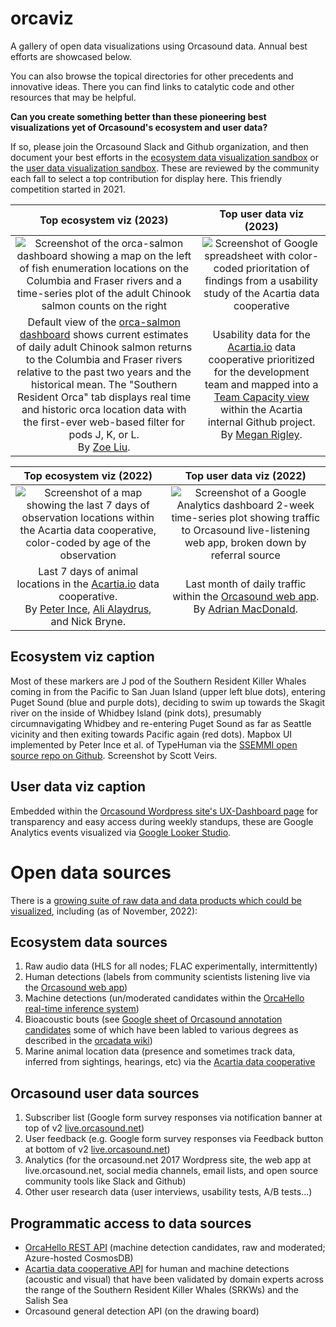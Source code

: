 # orcaviz
A gallery of open data visualizations using Orcasound data. Annual best efforts are showcased below.

You can also browse the topical directories for other precedents and innovative ideas. There you can find links to catalytic code and other resources that may be helpful.

**Can you create something better than these pioneering best visualizations yet of Orcasound's ecosystem and user data?**

If so, please join the Orcasound Slack and Github organization, and then document your best efforts in the [ecosystem data visualization sandbox](ecosystem-viz.md) or the [user data visualization sandbox](user-viz.md). These are reviewed by the community each fall to select a top contribution for display here. This friendly competition started in 2021.

Top ecosystem viz (2023) | Top user data viz (2023)
:----------------:|:----------------:
<img alt="Screenshot of the orca-salmon dashboard showing a map on the left of fish enumeration locations on the Columbia and Fraser rivers and a time-series plot of the adult Chinook salmon counts on the right" src="https://github.com/orcasound/orcaviz/assets/14044595/fc5a84e8-9c55-421c-b238-22fbc795bdb2"> | <img alt="Screenshot of Google spreadsheet with color-coded prioritation of findings from a usability study of the Acartia data cooperative" src="https://github.com/orcasound/orcaviz/assets/14044595/25cf2344-4959-4ae4-9f9b-f2fe5bdda8a6">
Default view of the [orca-salmon dashboard](https://salmonorca.fly.dev/) shows current estimates of daily adult Chinook salmon returns to the Columbia and Fraser rivers relative to the past two years and the historical mean. The "Southern Resident Orca" tab displays real time and historic orca location data with the first-ever web-based filter for pods J, K, or L.<br> By [Zoe Liu](https://www.linkedin.com/in/liuzoe/).  | Usability data for the [Acartia.io](https://acartia.io) data cooperative prioritized for the development team and mapped into a [Team Capacity view](https://github.com/orgs/salish-sea/projects/8/views/2) within the Acartia internal Github project. <br> By [Megan Rigley](https://www.linkedin.com/in/megan-rigney/). 

Top ecosystem viz (2022) | Top user data viz (2022)
:----------------:|:----------------:
<img alt="Screenshot of a map showing the last 7 days of observation locations within the Acartia data cooperative, color-coded by age of the observation" src="https://user-images.githubusercontent.com/14044595/199586546-f3bc9a1a-9539-4ed8-8482-d395cd2f44d6.png"> | <img alt="Screenshot of a Google Analytics dashboard 2-week time-series plot showing traffic to Orcasound live-listening web app, broken down by referral source" src="https://user-images.githubusercontent.com/14044595/199587686-cc1fab07-8037-4885-9e0e-5748cf32f7d0.png">
Last 7 days of animal locations in the [Acartia.io](https://acartia.io) data cooperative. <br> By [Peter Ince](https://github.com/peterdouglas), [Ali Alaydrus](https://www.linkedin.com/in/fadliealaydrus/), and Nick Bryne.  | Last month of daily traffic within the [Orcasound web app](live.orcasound.net). <br> By [Adrian MacDonald](linkedin.com/in/adrian-macdonald). 

## Ecosystem viz caption
Most of these markers are J pod of the Southern Resident Killer Whales coming in from the Pacific to San Juan Island (upper left blue dots), entering Puget Sound (blue and purple dots), deciding to swim up towards the Skagit river on the inside of Whidbey Island (pink dots), presumably circumnavigating Whidbey and re-entering Puget Sound as far as Seattle vicinity and then exiting towards Pacific again (red dots). Mapbox UI implemented by Peter Ince et al. of  TypeHuman via the [SSEMMI open source repo on Github](https://github.com/Typehuman/SSEMMI). Screenshot by Scott Veirs.

## User data viz caption
Embedded within the [Orcasound Wordpress site's UX-Dashboard page](https://www.orcasound.net/orcasound-user-data-dashboard/) for transparency and easy access during weekly standups, these are Google Analytics events visualized via [Google Looker Studio](https://cloud.google.com/looker-studio).

# Open data sources

There is a [growing suite of raw data and data products which could be visualized](https://github.com/orcasound/orcadata/wiki/Data-visualization-opportunities), including (as of November, 2022):

## Ecosystem data sources

1. Raw audio data (HLS for all nodes; FLAC experimentally, intermittently)
2. Human detections (labels from community scientists listening live via the [Orcasound web app](live.orcasound.net))
3. Machine detections (un/moderated candidates within the [OrcaHello real-time inference system](https://ai4orcas.net/portfolio/orcahello/))
4. Bioacoustic bouts (see [Google sheet of Orcasound annotation candidates](https://docs.google.com/spreadsheets/d/1Js1CgbmK0Vbe3m0DfiFim1BE4lXMzC75S7GN-7QEE7Y/edit#gid=0) some of which have been labled to various degrees as described in the [orcadata wiki](https://github.com/orcasound/orcadata/wiki))
5. Marine animal location data (presence and sometimes track data, inferred from sightings, hearings, etc) via the [Acartia data cooperative](https://acartia.io)

## Orcasound user data sources
1. Subscriber list (Google form survey responses via notification banner at top of v2 [live.orcasound.net](live.orcasound.net))
2. User feedback (e.g. Google form survey responses via Feedback button at bottom of v2 [live.orcasound.net](live.orcasound.net))
3. Analytics (for the orcasound.net 2017 Wordpress site, the web app at live.orcasound.net, social media channels, email lists, and open source community tools like Slack and Github)
4. Other user research data (user interviews, usability tests, A/B tests...)


## Programmatic access to data sources

* [OrcaHello REST API](https://aifororcasdetections.azurewebsites.net/index.html) (machine detection candidates, raw and moderated; Azure-hosted CosmosDB)
* [Acartia data cooperative API](https://github.com/Typehuman/SSEMMI) for human and machine detections (acoustic and visual) that have been validated by domain experts across the range of the Southern Resident Killer Whales (SRKWs) and the Salish Sea
* Orcasound general detection API (on the drawing board)
